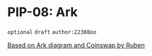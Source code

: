 # PIP-08: Ark

`optional`  `draft` `author:22388oo`


[Based on Ark diagram and Coinswap by Ruben](https://gist.github.com/RubenSomsen/a394beb1dea9e47e981216768e007454)

